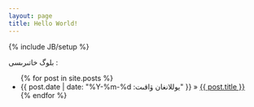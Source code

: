 ```yaml
---
layout: page
title: Hello World!
---
```

{% include JB/setup %}


بلوگ خاتىرىسى :

<ul class="posts">
  {% for post in site.posts %}
    <li><span>{{ post.date | date: "%Y-%m-%d :يوللانغان ۋاقىت" }}</span> &raquo; <a href="{{ BASE_PATH }}{{ post.url }}">{{ post.title }}</a></li>
  {% endfor %}
</ul>



